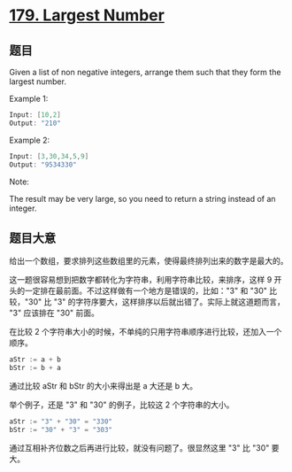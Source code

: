 # [179. Largest Number](https://leetcode.com/problems/largest-number/)

## 题目

Given a list of non negative integers, arrange them such that they form the largest number.



Example 1:

```c
Input: [10,2]
Output: "210"
```


Example 2:

```c
Input: [3,30,34,5,9]
Output: "9534330"
```

Note: 

The result may be very large, so you need to return a string instead of an integer.



## 题目大意

给出一个数组，要求排列这些数组里的元素，使得最终排列出来的数字是最大的。


这一题很容易想到把数字都转化为字符串，利用字符串比较，来排序，这样 9 开头的一定排在最前面。不过这样做有一个地方是错误的，比如："3" 和 "30" 比较，"30" 比 "3" 的字符序要大，这样排序以后就出错了。实际上就这道题而言， "3" 应该排在 "30" 前面。

在比较 2 个字符串大小的时候，不单纯的只用字符串顺序进行比较，还加入一个顺序。

```c
aStr := a + b
bStr := b + a
```

通过比较 aStr 和 bStr 的大小来得出是 a 大还是 b 大。

举个例子，还是 "3" 和 "30" 的例子，比较这 2 个字符串的大小。


```c
aStr := "3" + "30" = "330"
bStr := "30" + "3" = "303"
```

通过互相补齐位数之后再进行比较，就没有问题了。很显然这里 "3" 比 "30" 要大。



